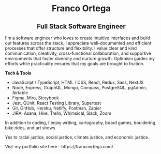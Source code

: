 <div>
    <h1 align="center">Franco Ortega</h1>
    <h2 align="center">Full Stack Software Engineer</h2>
</div>
  
<p>
I'm a software engineer who loves to create intuitive interfaces and build out features across the stack. I appreciate well-documented and efficient processes that offer structure and flexibility. I value clear and kind communication, creativity, cross-functional collaboration, and supportive environments that foster diversity and nurture growth. Optimism guides my efforts while practicality ensures that my goals are brought to fruition.
</p>

<p>
    <strong>Tech & Tools</strong>
    <ul>
        <li>JavaScript / TypeScript, HTML / CSS, React, Redux, Sass, NextJS</li>
        <li>Node, Express, GraphQL, Mongo, Compass, PostgreSQL, pgAdmin, Airtable</li>
        <li>Figma, Miro, Storybook</li>
        <li>Jest, QUnit, React Testing Library, Supertest</li>
        <li>Git, GitHub, Heroku, Netlify, Postman, Zapier</li>
        <li>JIRA, Asana, Hive, Trello, Whimsical, Slack, Zoom</li>
    </ul>
</p>

<p>
In addition to coding, I enjoy writing, cartography, board games, bouldering, bike rides, and art shows.
</p>

<p>
Yes to racial justice, social justice, climate justice, and economic justice.
</p>

<p>
    Visit my portfolio site here - https://francoortega.com/
</p>

<!--
**franco-ortega/franco-ortega** is a ✨ _special_ ✨ repository because its `README.md` (this file) appears on your GitHub profile.
